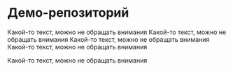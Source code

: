 # Демо-репозиторий

Какой-то текст, можно не обращать внимания
Какой-то текст, можно не обращать внимания
Какой-то текст, можно не обращать внимания
Какой-то текст, можно не обращать внимания

Какой-то текст, можно не обращать внимания
